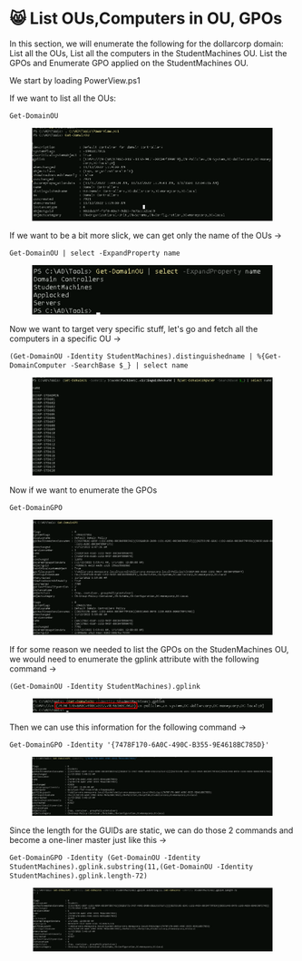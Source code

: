 # 😸 List OUs,Computers in OU, GPOs

In this section, we will enumerate the following for the dollarcorp domain: List all the OUs, List all the computers in the StudentMachines OU. List the GPOs and Enumerate GPO applied on the StudentMachines OU.

We start by loading PowerView.ps1

If we want to list all the OUs:

```
Get-DomainOU
```

<figure><img src="../../.gitbook/assets/image (1062).png" alt=""><figcaption></figcaption></figure>

If we want to be a bit more slick, we can get only the name of the OUs ->

```
Get-DomainOU | select -ExpandProperty name
```

<figure><img src="../../.gitbook/assets/image (1063).png" alt=""><figcaption></figcaption></figure>

Now we want to target very specific stuff, let's go and fetch all the computers in a specific OU ->

```
(Get-DomainOU -Identity StudentMachines).distinguishedname | %{Get-DomainComputer -SearchBase $_} | select name
```

<figure><img src="../../.gitbook/assets/image (1064).png" alt=""><figcaption></figcaption></figure>

Now if we want to enumerate the GPOs

```
Get-DomainGPO
```

<figure><img src="../../.gitbook/assets/image (1065).png" alt=""><figcaption></figcaption></figure>

If for some reason we needed to list the GPOs on the StudenMachines OU, we would need to enumerate the gplink attribute with the following command ->

```
(Get-DomainOU -Identity StudentMachines).gplink
```

<figure><img src="../../.gitbook/assets/image (13) (1).png" alt=""><figcaption></figcaption></figure>

Then we can use this information for the following command ->

```
Get-DomainGPO -Identity '{7478F170-6A0C-490C-B355-9E4618BC785D}'
```

<figure><img src="../../.gitbook/assets/image (14) (1).png" alt=""><figcaption></figcaption></figure>

Since the length for the GUIDs are static, we can do those 2 commands and become a one-liner master just like this ->

```
Get-DomainGPO -Identity (Get-DomainOU -Identity StudentMachines).gplink.substring(11,(Get-DomainOU -Identity StudentMachines).gplink.length-72)
```

<figure><img src="../../.gitbook/assets/image (15) (1).png" alt=""><figcaption></figcaption></figure>
